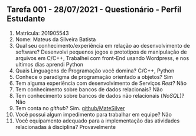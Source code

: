 ## Tarefa 001 - 28/07/2021 - Questionário - Perfil Estudante

1. Matrícula: 201905543
3. Nome: Mateus da Silveira Batista
4. Qual seu conhecimento/experiência em relação ao desenvolvimento de software? Desenvolvi pequenos jogos e prototipos de manipulação de arquivos em C/C++, Trabalhei com front-End usando Wordpress, e nos ultimos dias aprendi Python
5. Quais Linguagens de Programação você domina? C/C++, Python
6. Conhece o paradigma de programação orientado a objetos? Sim
7. Tem alguma experiência com desenvolvimento de Serviços _Rest_? Não
8. Tem conhecimento sobre bancos de dados relacionais? Não
9. Tem conhecimento sobre bancos de dados não relacionais (_NoSQL_)? Não
10. Tem conta no _github_? Sim. [github/MateSilver](https://github.com/MateSilver)
10. Você possui algum impedimento para trabalhar em equipe? Não
11. Você equipamento adequado para a implementação das atividades relacionadas à disciplina? Provavelmente
